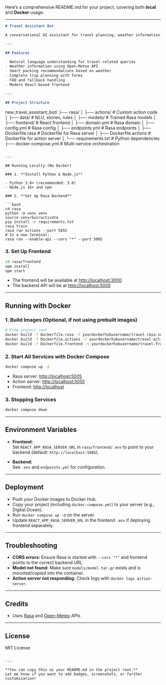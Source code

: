 Here’s a comprehensive README.md for your project, covering both **local** and **Docker** usage:

---

```markdown
# Travel Assistant Bot

A conversational AI assistant for travel planning, weather information, and smart packing suggestions, built with Rasa and React.

---

## Features

- Natural language understanding for travel-related queries
- Weather information using Open-Meteo API
- Smart packing recommendations based on weather
- Complete trip planning with forms
- FAQ and fallback handling
- Modern React-based frontend

---

## Project Structure

```
new_travel_assistant_bot/
├── rasa/
│   ├── actions/              # Custom action code
│   ├── data/                 # NLU, stories, rules
│   ├── models/               # Trained Rasa models
│   ├── frontend/             # React frontend
│   ├── domain.yml            # Rasa domain
│   ├── config.yml            # Rasa config
│   ├── endpoints.yml         # Rasa endpoints
│   ├── Dockerfile.rasa       # Dockerfile for Rasa server
│   ├── Dockerfile.actions    # Dockerfile for action server
│   └── requirements.txt      # Python dependencies
├── docker-compose.yml        # Multi-service orchestration
```

---

## Running Locally (No Docker)

### 1. **Install Python & Node.js**

- Python 3.8+ (recommended: 3.8)
- Node.js 16+ and npm

### 2. **Set Up Rasa Backend**

```bash
cd rasa
python -m venv venv
source venv/bin/activate
pip install -r requirements.txt
rasa train
rasa run actions --port 5055
# In a new terminal:
rasa run --enable-api --cors "*" --port 5005
```

### 3. **Set Up Frontend**

```bash
cd rasa/frontend
npm install
npm start
```

- The frontend will be available at [http://localhost:3000](http://localhost:3000)
- The backend API will be at [http://localhost:5005](http://localhost:5005)

---

## Running with Docker

### 1. **Build Images (Optional, if not using prebuilt images)**

```bash
# From project root
docker build -f Dockerfile.rasa -t yourdockerhubusername/travel-rasa-server:latest ./rasa
docker build -f Dockerfile.actions -t yourdockerhubusername/travel-action-server:latest ./rasa
docker build -f Dockerfile.frontend -t yourdockerhubusername/travel-frontend:latest ./rasa/frontend
```

### 2. **Start All Services with Docker Compose**

```bash
docker compose up -d
```

- Rasa server: [http://localhost:5005](http://localhost:5005)
- Action server: [http://localhost:5055](http://localhost:5055)
- Frontend: [http://localhost](http://localhost)

### 3. **Stopping Services**

```bash
docker compose down
```

---

## Environment Variables

- **Frontend:**  
  Set `REACT_APP_RASA_SERVER_URL` in `rasa/frontend/.env` to point to your backend (default: `http://localhost:5005`).

- **Backend:**  
  See `.env` and `endpoints.yml` for configuration.

---

## Deployment

- Push your Docker images to Docker Hub.
- Copy your project (including `docker-compose.yml`) to your server (e.g., Digital Ocean).
- Run `docker compose up -d` on the server.
- Update `REACT_APP_RASA_SERVER_URL` in the frontend `.env` if deploying frontend separately.

---

## Troubleshooting

- **CORS errors:** Ensure Rasa is started with `--cors "*"` and frontend points to the correct backend URL.
- **Model not found:** Make sure `models/model.tar.gz` exists and is mounted/copied into the container.
- **Action server not responding:** Check logs with `docker logs action-server`.

---

## Credits

- Uses [Rasa](https://rasa.com/) and [Open-Meteo](https://open-meteo.com/) APIs

---

## License

MIT License

```

---

**You can copy this as your README.md in the project root.**  
Let me know if you want to add badges, screenshots, or further customization!
